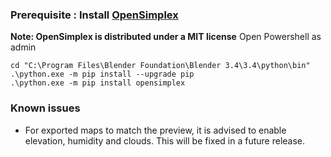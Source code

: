 ### Prerequisite : Install [OpenSimplex](https://github.com/lmas/opensimplex)
**Note: OpenSimplex is distributed under a MIT license**
Open Powershell as admin
```
cd "C:\Program Files\Blender Foundation\Blender 3.4\3.4\python\bin"
.\python.exe -m pip install --upgrade pip
.\python.exe -m pip install opensimplex
```

### Known issues
- For exported maps to match the preview, it is advised to enable elevation, humidity and clouds. This will be fixed in a future release.